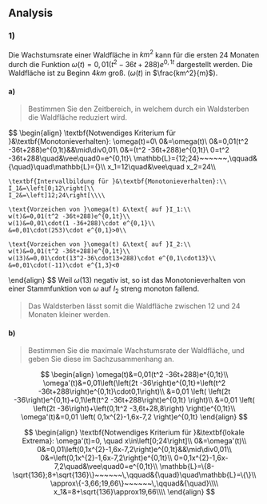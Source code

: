 ## Analysis
### 1)
Die Wachstumsrate einer Waldfläche in $km^2$ kann für die ersten $24$ Monaten durch die Funktion $\omega(t)=0,01(t^2 -36t+288)e^{0,1t}$ dargestellt werden. Die Waldfläche ist zu Beginn $4km$ groß. ($\omega(t)$ in $\frac{km^2}{m}$).
#### a)
>Bestimmen Sie den Zeitbereich, in welchem durch ein Waldsterben die Waldfläche reduziert wird.

$$
\begin{align}
	\textbf{Notwendiges Kriterium für }&\textbf{Monotonieverhalten}: \omega(t)=0\\
	0&=\omega(t)\\
	0&=0,01(t^2 -36t+288)e^{0,1t}&&\mid\div0,01\\
	0&=(t^2 -36t+288)e^{0,1t}\\
	0=t^2 -36t+288\quad&\vee\quad0=e^{0,1t}\\
	\mathbb{L}=\{12;24\}~~~~~~\,\qquad&{\quad}\quad\mathbb{L}=\{\}\\\\
	x_1=12\quad&\vee\quad x_2=24\\\\
	
	\textbf{Intervallbildung für }&\textbf{Monotonieverhalten}:\\
	I_1&=\left[0;12\right[\\
	I_2&=\left]12;24\right[\\\\
	
	\text{Vorzeichen von }\omega(t) &\text{ auf }I_1:\\
	w(t)&=0,01(t^2 -36t+288)e^{0,1t}\\
	w(1)&=0,01\cdot(1 -36+288)\cdot e^{0,1}\\
	&=0,01\cdot(253)\cdot e^{0,1}>0\\
	
	\text{Vorzeichen von }\omega(t) &\text{ auf }I_2:\\
	w(t)&=0,01(t^2 -36t+288)e^{0,1t}\\
	w(13)&=0,01\cdot(13^2-36\cdot13+288)\cdot e^{0,1\cdot13}\\
	&=0,01\cdot(-11)\cdot e^{1,3}<0
\end{align}
$$
Weil $\omega(13)$ negativ ist, so ist das Monotonieverhalten von einer Stammfunktion von $\omega$ auf $I_2$ streng monoton fallend.
>Das Waldsterben lässt somit die Waldfläche zwischen $12$ und $24$ Monaten kleiner werden.

#### b)
>Bestimmen Sie die maximale Wachstumsrate der Waldfläche, und geben Sie diese im Sachzusammenhang an.

$$
\begin{align}
	\omega(t)&=0,01(t^2 -36t+288)e^{0,1t}\\
	\omega'(t)&=0,01\left(\left(2t -36\right)e^{0,1t}+\left(t^2 -36t+288\right)e^{0,1t}\cdot0,1\right)\\
	&=0,01
	\left(
		\left(2t -36\right)e^{0,1t}+0,1\left(t^2 -36t+288\right)e^{0,1t}
	\right)\\
	&=0,01
	\left(
		\left(2t -36\right)+\left(0,1t^2 -3,6t+28,8\right)
	\right)e^{0,1t}\\
	\omega'(t)&=0,01
	\left(
		0,1x^{2}-1,6x-7,2
	\right)e^{0,1t}
\end{align}
$$

$$
\begin{align}
	\textbf{Notwendiges Kriterium für }&\textbf{lokale Extrema}: \omega'(t)=0, \quad x\in\left[0;24\right]\\
	0&=\omega'(t)\\
	0&=0,01\left(0,1x^{2}-1,6x-7,2\right)e^{0,1t}&&\mid\div0,01\\
	0&=\left(0,1x^{2}-1,6x-7,2\right)e^{0,1t}\\
	0=0,1x^{2}-1,6x-7,2\quad&\vee\quad0=e^{0,1t}\\
	\mathbb{L}=\{8-\sqrt{136};8+\sqrt{136}\}~~~~~~\,\qquad&{\quad}\quad\mathbb{L}=\{\}\\
	\approx\{-3,66;19,66\}~~~~~~\,\qquad&{\quad}\\\\
	x_1&=8+\sqrt{136}\approx19,66\\\\
\end{align}
$$